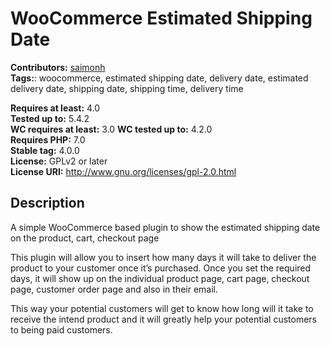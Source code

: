 # WooCommerce Estimated Shipping Date

**Contributors:** [saimonh](https://profiles.wordpress.org/saimonh)  
**Tags:**: woocommerce, estimated shipping date, delivery date, estimated delivery date, shipping date, shipping time, delivery time

**Requires at least:** 4.0  
**Tested up to:** 5.4.2  
**WC requires at least:** 3.0
**WC tested up to:** 4.2.0  
**Requires PHP:** 7.0  
**Stable tag:** 4.0.0  
**License:** GPLv2 or later  
**License URI:** http://www.gnu.org/licenses/gpl-2.0.html  

## Description ##
A simple WooCommerce based plugin to show the estimated shipping date on the product, cart, checkout page

This plugin will allow you to insert how many days it will take to deliver the product to your customer once it’s purchased. Once you set the required days, it will show up on the individual product page, cart page, checkout page, customer order page and also in their email.

This way your potential customers will get to know how long will it take to receive the intend product and it will greatly help your potential customers to being paid customers.
